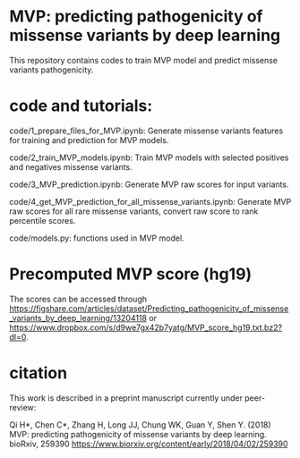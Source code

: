 # MVP: predicting pathogenicity of missense variants by deep learning

This repository contains codes to train MVP model and predict missense variants pathogenicity. 


# code and tutorials: 
code/1_prepare_files_for_MVP.ipynb: Generate missense variants features for training and prediction for MVP models.

code/2_train_MVP_models.ipynb: Train MVP models with selected positives and negatives missense variants.

code/3_MVP_prediction.ipynb: Generate MVP raw scores for input variants. 

code/4_get_MVP_prediction_for_all_missense_variants.ipynb: Generate MVP raw scores for all rare missense variants, convert raw score to rank percentile scores.

code/models.py: functions used in MVP model.

# Precomputed MVP score (hg19)
The scores can be accessed through https://figshare.com/articles/dataset/Predicting_pathogenicity_of_missense_variants_by_deep_learning/13204118 or https://www.dropbox.com/s/d9we7gx42b7yatg/MVP_score_hg19.txt.bz2?dl=0.

# citation
This work is described in a preprint manuscript currently under peer-review:

Qi H*, Chen C*, Zhang H, Long JJ, Chung WK, Guan Y, Shen Y. (2018) MVP: predicting pathogenicity of missense variants by deep learning. bioRxiv, 259390 
https://www.biorxiv.org/content/early/2018/04/02/259390
